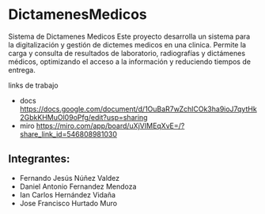 # DictamenesMedicos
Sistema de Dictamenes Medicos Este proyecto desarrolla un sistema para la digitalización y gestión de dictemes medicos en una clinica. Permite la carga y consulta de resultados de laboratorio, radiografías y dictámenes médicos, optimizando el acceso a la información y reduciendo tiempos de entrega.

  links de trabajo 
- docs
https://docs.google.com/document/d/1OuBaR7wZchlCOk3ha9ioJ7qytHk2GbkKHMuOl09oPfg/edit?usp=sharing
- miro
https://miro.com/app/board/uXjVIMEqXvE=/?share_link_id=546808981030


## Integrantes:
- Fernando Jesús Núñez Valdez
- Daniel Antonio Fernandez Mendoza
- Ian Carlos Hernández Vidaña
- Jose Francisco Hurtado Muro
